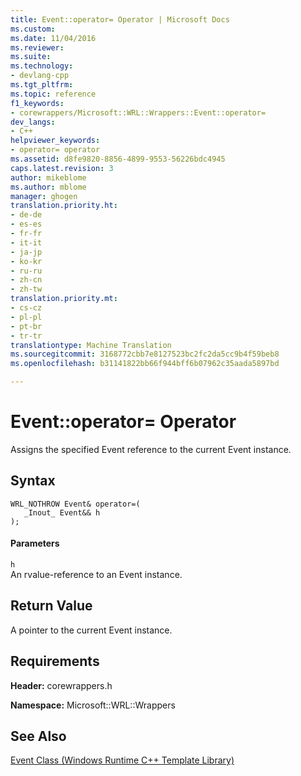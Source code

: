 ```yaml
---
title: Event::operator= Operator | Microsoft Docs
ms.custom: 
ms.date: 11/04/2016
ms.reviewer: 
ms.suite: 
ms.technology:
- devlang-cpp
ms.tgt_pltfrm: 
ms.topic: reference
f1_keywords:
- corewrappers/Microsoft::WRL::Wrappers::Event::operator=
dev_langs:
- C++
helpviewer_keywords:
- operator= operator
ms.assetid: d8fe9820-8856-4899-9553-56226bdc4945
caps.latest.revision: 3
author: mikeblome
ms.author: mblome
manager: ghogen
translation.priority.ht:
- de-de
- es-es
- fr-fr
- it-it
- ja-jp
- ko-kr
- ru-ru
- zh-cn
- zh-tw
translation.priority.mt:
- cs-cz
- pl-pl
- pt-br
- tr-tr
translationtype: Machine Translation
ms.sourcegitcommit: 3168772cbb7e8127523bc2fc2da5cc9b4f59beb8
ms.openlocfilehash: b31141822bb66f944bff6b07962c35aada5897bd

---
```

# Event::operator= Operator
Assigns the specified Event reference to the current Event instance.  
  
## Syntax  
  
```  
WRL_NOTHROW Event& operator=(  
   _Inout_ Event&& h  
);  
```  
  
#### Parameters  
 `h`  
 An rvalue-reference to an Event instance.  
  
## Return Value  
 A pointer to the current Event instance.  
  
## Requirements  
 **Header:** corewrappers.h  
  
 **Namespace:** Microsoft::WRL::Wrappers  
  
## See Also  
 [Event Class (Windows Runtime C++ Template Library)](../windows/event-class-windows-runtime-cpp-template-library.md)


<!--HONumber=Jan17_HO2-->


